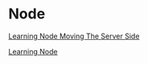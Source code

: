 # Node

[Learning Node Moving The Server Side](Node/Learning%20Node%20Moving%20The%20Server%20Side.md)

[Learning Node](Node/Learning%20Node.md)